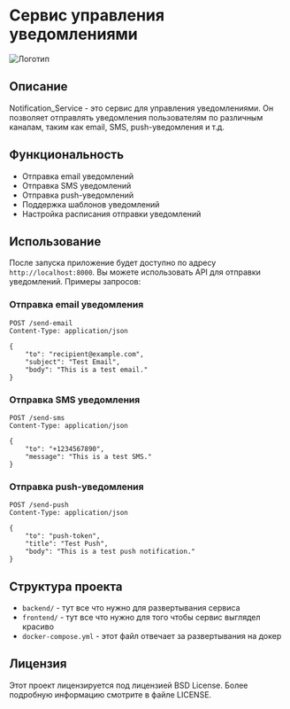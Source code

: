 
# Сервис управления уведомлениями
<img src="https://i.ibb.co/vzpc6RQ/c6b9ac5c-f494-4bfe-b1ce-5caf031092fd.webp" alt="Логотип" />

## Описание
Notification_Service - это сервис для управления уведомлениями. 
Он позволяет отправлять уведомления пользователям по различным каналам, таким как email, SMS, push-уведомления и т.д.

## Функциональность
- Отправка email уведомлений
- Отправка SMS уведомлений
- Отправка push-уведомлений
- Поддержка шаблонов уведомлений
- Настройка расписания отправки уведомлений

## Использование
После запуска приложение будет доступно по адресу `http://localhost:8000`. Вы можете использовать API для отправки уведомлений. Примеры запросов:

### Отправка email уведомления
```http
POST /send-email
Content-Type: application/json

{
    "to": "recipient@example.com",
    "subject": "Test Email",
    "body": "This is a test email."
}
```

### Отправка SMS уведомления
```http
POST /send-sms
Content-Type: application/json

{
    "to": "+1234567890",
    "message": "This is a test SMS."
}
```

### Отправка push-уведомления
```http
POST /send-push
Content-Type: application/json

{
    "to": "push-token",
    "title": "Test Push",
    "body": "This is a test push notification."
}
```

## Структура проекта
- `backend/` - тут все что нужно для развертывания сервиса 
- `frontend/` - тут все что нужно для того чтобы сервис выглядел красиво
- `docker-compose.yml` - этот файл отвечает за развертывания на докер


## Лицензия
Этот проект лицензируется под лицензией BSD License. Более подробную информацию смотрите в файле LICENSE.

